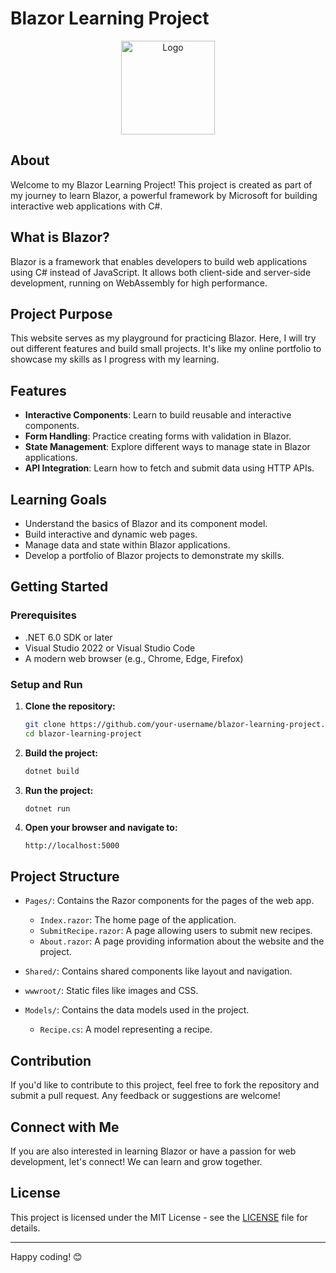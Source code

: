 # Blazor Learning Project

<!-- Centering the logo image and resizing it -->
<div align="center">
    <img src="https://github.com/AvielSrypnyk/Blazor-Recipes/blob/main/BlazorApp/wwwroot/images/logo.png" alt="Logo" width="150px">
</div>

## About
Welcome to my Blazor Learning Project! This project is created as part of my journey to learn Blazor, a powerful framework by Microsoft for building interactive web applications with C#.

## What is Blazor?
Blazor is a framework that enables developers to build web applications using C# instead of JavaScript. It allows both client-side and server-side development, running on WebAssembly for high performance.

## Project Purpose
This website serves as my playground for practicing Blazor. Here, I will try out different features and build small projects. It's like my online portfolio to showcase my skills as I progress with my learning.

## Features
- **Interactive Components**: Learn to build reusable and interactive components.
- **Form Handling**: Practice creating forms with validation in Blazor.
- **State Management**: Explore different ways to manage state in Blazor applications.
- **API Integration**: Learn how to fetch and submit data using HTTP APIs.

## Learning Goals
- Understand the basics of Blazor and its component model.
- Build interactive and dynamic web pages.
- Manage data and state within Blazor applications.
- Develop a portfolio of Blazor projects to demonstrate my skills.

## Getting Started

### Prerequisites
- .NET 6.0 SDK or later
- Visual Studio 2022 or Visual Studio Code
- A modern web browser (e.g., Chrome, Edge, Firefox)

### Setup and Run

1. **Clone the repository:**
    ```bash
    git clone https://github.com/your-username/blazor-learning-project.git
    cd blazor-learning-project
    ```

2. **Build the project:**
    ```bash
    dotnet build
    ```

3. **Run the project:**
    ```bash
    dotnet run
    ```

4. **Open your browser and navigate to:**
    ```
    http://localhost:5000
    ```

## Project Structure
- `Pages/`: Contains the Razor components for the pages of the web app.
  - `Index.razor`: The home page of the application.
  - `SubmitRecipe.razor`: A page allowing users to submit new recipes.
  - `About.razor`: A page providing information about the website and the project.

- `Shared/`: Contains shared components like layout and navigation.

- `wwwroot/`: Static files like images and CSS.

- `Models/`: Contains the data models used in the project.
  - `Recipe.cs`: A model representing a recipe.

## Contribution
If you'd like to contribute to this project, feel free to fork the repository and submit a pull request. Any feedback or suggestions are welcome!

## Connect with Me
If you are also interested in learning Blazor or have a passion for web development, let's connect! We can learn and grow together.

## License
This project is licensed under the MIT License - see the [LICENSE](./LICENSE.md) file for details.

---

Happy coding! 😊
